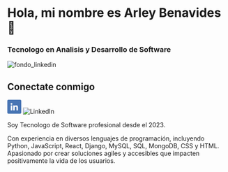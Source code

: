 ### <h1>Hola, mi nombre es Arley Benavides 👋</h1>

<h3>Tecnologo en Analisis y Desarrollo de Software</h3>

![fondo_linkedin](https://github.com/user-attachments/assets/648e2fd9-e380-471a-950f-bef8aadcc91a)
## Conectate conmigo

![LinkedIn](https://github.com/ArleyBG/ArleyBG/blob/main/linkedin.png)
![LinkedIn](https://www.linkedin.com/in/arley-benavides-giraldo-615a35291)


Soy Tecnologo de Software profesional desde el 2023. 

Con experiencia en diversos lenguajes de programación, incluyendo Python, JavaScript, React, Django, MySQL, SQL, MongoDB, CSS y HTML. Apasionado por crear soluciones agiles y accesibles que impacten positivamente la vida de los usuarios.

<!--
**ArleyBG/ArleyBG** is a ✨ _special_ ✨ repository because its `README.md` (this file) appears on your GitHub profile.

Here are some ideas to get you started:

- 🔭 I’m currently working on ...
- 🌱 I’m currently learning ...
- 👯 I’m looking to collaborate on ...
- 🤔 I’m looking for help with ...
- 💬 Ask me about ...
- 📫 How to reach me: ...
- 😄 Pronouns: ...
- ⚡ Fun fact: ...
-->
